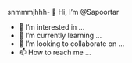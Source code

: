 snmmmjhhh- 👋 Hi, I’m @Sapoortar
- 👀 I’m interested in ...
- 🌱 I’m currently learning ...
- 💞️ I’m looking to collaborate on ...
- 📫 How to reach me ...

<!---
Sapoortar/Sapoortar is a ✨ special ✨ repository because its `README.md` (this file) appears on your GitHub profile.
You can click the Preview link to take a look at your changes.
--->
